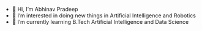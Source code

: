 - 👋 Hi, I’m Abhinav Pradeep
- 👀 I’m interested in doing new things in Artificial Intelligence and Robotics
- 🌱 I’m currently learning B.Tech Artificial Intelligence and Data Science

<!---
AbhinavPradeep2004/AbhinavPradeep2004 is a ✨ special ✨ repository because its `README.md` (this file) appears on your GitHub profile.
You can click the Preview link to take a look at your changes.
--->
